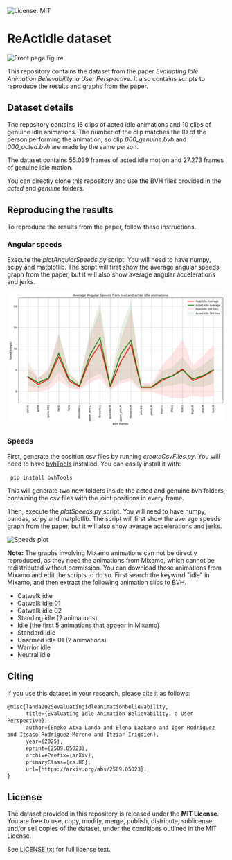 ![License: MIT](https://img.shields.io/badge/License-MIT-yellow.svg)

# ReActIdle dataset
![Front page figure](figures/frontpage.png)

This repository contains the dataset from the paper *Evaluating Idle Animation Believability: a User Perspective*. It also contains scripts to reproduce the results and graphs from the paper. 
## Dataset details
The repository contains 16 clips of acted idle animations and 10 clips of genuine idle animations. The number of the clip matches the ID of the person performing the animation, so clip *000_genuine.bvh* and *000_acted.bvh* are made by the same person.

The dataset contains 55.039 frames of acted idle motion and 27.273 frames of genuine idle motion.

You can directly clone this repository and use the BVH files provided in the *acted* and *genuine* folders.

## Reproducing the results
To reproduce the results from the paper, follow these instructions.

### Angular speeds
Execute the *plotAngularSpeeds.py* script. You will need to have numpy, scipy and matplotlib. The script will first show the average angular speeds graph from the paper, but it will also show average angular accelerations and jerks.

![Angular speeds plot](figures/angular_speeds.png)

### Speeds
First, generate the position csv files by running *createCsvFiles.py*. You will need to have [bvhTools](https://github.com/Enekoassets/bvhTools) installed. You can easily install it with:

``` pip install bvhTools```

This will generate two new folders inside the acted and genuine bvh folders, containing the csv files with the joint positions in every frame.

Then, execute the *plotSpeeds.py* script. You will need to have numpy, pandas, scipy and matplotlib. The script will first show the average speeds graph from the paper, but it will also show average accelerations and jerks.

![Speeds plot](figures/speeds.png)


**Note:** The graphs involving Mixamo animations can not be directly reproduced, as they need the animations from Mixamo, which cannot be redistributed without permission. You can download those animations from Mixamo and edit the scripts to do so. First search the keyword "idle" in Mixamo, and then extract the following animation clips to BVH.

- Catwalk idle
- Catwalk idle 01
- Catwalk idle 02
- Standing idle (2 animations)
- Idle (the first 5 animations that appear in Mixamo)
- Standard idle
- Unarmed idle 01 (2 animations)
- Warrior idle
- Neutral idle

## Citing
If you use this dataset in your research, please cite it as follows:
```
@misc{landa2025evaluatingidleanimationbelievability,
      title={Evaluating Idle Animation Believability: a User Perspective}, 
      author={Eneko Atxa Landa and Elena Lazkano and Igor Rodriguez and Itsaso Rodríguez-Moreno and Itziar Irigoien},
      year={2025},
      eprint={2509.05023},
      archivePrefix={arXiv},
      primaryClass={cs.HC},
      url={https://arxiv.org/abs/2509.05023}, 
}
```
## License

The dataset provided in this repository is released under the **MIT License**.  
You are free to use, copy, modify, merge, publish, distribute, sublicense, and/or sell copies of the dataset, under the conditions outlined in the MIT License.

See [LICENSE.txt](LICENSE.txt) for full license text.
